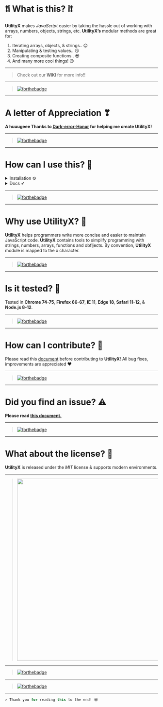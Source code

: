# ❗❕ What is this? ❕❗

**UtilityX** makes _JavaScript_ easier by taking the hassle out of working with arrays, numbers, objects, strings, etc.
**UtilityX’s** modular methods are great for:

1. Iterating arrays, objects, & strings.. :heart_eyes:
2. Manipulating & testing values.. :smirk:
3. Creating composite functions.. :sunglasses:
4. And many more cool things! :wink:

---

> Check out our [WIKI](https://github.com/debugleader/UtilityX/wiki) for more info!!

---

> [![forthebadge](https://forthebadge.com/images/badges/powered-by-responsibility.svg)](https://debugleader.github.io)

---

# A letter of Appreciation ❣

**A huuugeee Thanks to [Dark-error-Honor](https://github.com/Dark-error-Honor) for helping me create UtilityX!**

---

> [![forthebadge](https://forthebadge.com/images/badges/uses-brains.svg)](https://debugleader.github.io)

---

# How can I use this? 🤔

<details>
<summary>Installation ⚙</summary>
<hr />

```bash
    > npm i utilityx
```

```bash
    > const x = require("utilityx");
```

<hr />
</details>
<details>
<summary>Docs ✔</summary>
<hr />
<details>
<summary>Equality Checker 🔰</summary>
<br />
  
```javascript
    // parameters: (string, string, string, ......)
    x.checker("utilityx", "utilityx", "utilityx", "utilityx")
    // => true
````
</details>
<!-- New details-->
<details>
<summary>Random Array Picker 💯</summary>
<br />
  
```javascript
    // parameters: (string, string, string, ......)
    x.checker("utilityx", "utilityx", "utilityx", "utilityx")
    // => true
````
</details>
<!-- New details-->
<details>
<summary>Longest String Length Sorter 💥</summary>
<br />
  
```javascript
    // parameters: (array)
    x.sortByLongestLength(["aaaaaaaa", "a", "aa"])
    // => ["aaaaaaaa", "aa", "a"]
````
</details>
<!-- New details-->
<details>
<summary>Shortest String Length Sorter 🎧</summary>
<br />
  
```javascript
    // parameters: (array)
    x.sortByLetter(["aaaaaaaa", "a", "aa"])
    // => ["aa", "a", "aaaaaaaa"]
````
</details>
<!-- New details-->
<details>
<summary>Letter Sorter 🎂</summary>
<br />
  
```javascript
    // parameters: (array)
    x.sortByLetter(["hello", "bye", "apple"])
    // => ["apple", "bye", "hello"]
````
</details>
<!-- New details-->
<details>
<summary>Descending Number Sorter 😇</summary>
<br />
  
```javascript
    // parameters: (array)
    x.sortNumsDescending([1,3,2,5,4])
    // => [5,4,3,2,1]
````
</details>
<!-- New details-->
<details>
<summary>Ascending Number Sorter 😉</summary>
<br />
  
```javascript
    // parameters: (array)
    x.sortNumsAscending([1,3,2,5,4])
    // => [1,2,3,4,5]
````
</details>
<!-- New details-->
<details>
<summary>Vowel Keeper 🎵</summary>
<br />
  
```javascript
    // parameters: (string)
    x.keepVowels("utilityx")
    // => "uii"
````
</details>
<!-- New details-->
<details>
<summary>Vowel Remover 🎶</summary>
<br />

```javascript
// parameters: (string)
x.removeVowels("utilityx");
// => "tltyx"
```

</details>
<!-- New details-->
<details>
<summary>Space Counter 🔧</summary>
<br />

```javascript
// parameters: (string)
x.spaceCount("utilityx is a util lib.");
// => 4
```

</details>
<!-- New details-->
<details>
<summary>Character Counter 😱</summary>
<br />
  
```javascript
    // parameters: (string, characters)
    x.charCount("utilityx", "x")
    // => 1
````
</details>
<!-- New details-->
<details>
<summary>Check For Integers 🔢</summary>
<br />

```javascript
// parameters: (number)
x.isInt(1);
// => true
```

</details>
<!-- New details-->
<details>
<summary>Check For Floats 💥</summary>
<br />

```javascript
// parameters: (number)
x.isFloat(1.1);
// => true
```

</details>
<!-- New details-->
<details>
<summary>Check For Strings 🔠</summary>
<br />
  
  ```javascript
    // paramters: (string)
    x.isString('Hello World!');
    // => true
````
</details>
<!-- New details-->
<details>
<summary>Check For Arrays ✔</summary>
<br />

```javascript
// parameters: (array)
x.isArray(["Hello", "World", "!"]);
// => true
```

</details>
<!-- New details-->
<details>
<summary>Round Numbers ⭕</summary>
<br />
  
  ```javascript
    // parameters: (number, amount of decimal places)
    x.round(10.55555555, 2)
    // => 10.56
````
</details>

  <!-- New details-->
  <details>
  <summary>Remove duplicates from array ❌</summary>
  <br />

```javascript
// parameters: (array)
x.removeDuplicates([1, 2, 3, 4, 2, 3]);
// => [1, 2, 3, 4]
```

</details>

  <!-- New details-->
  <details>
  <summary>Remove falsy values from array ✔</summary>
  <br />

```javascript
// parameters: (array)
x.compact([null, "", undefined, 0, 5, "hello"]);
// => [5, 'hello']
```

</details>

  <!-- New details-->
  <details>
  <summary>Get last index of array 💢</summary>
  <br />

```javascript
// parameters: (array)
x.lastIndex([1, 2, 3, 4, "Hi"]);
// => 'Hi'
```

</details>

  <!-- New details-->
  <details>
  <summary>Flatten an array ➡⬅</summary>
  <br />

```javascript
// parameters: (array, depth to flatten(Number))
x.flatten([1, [2, [3, [4, [5]]]]]);
// => [1, 2, 3, 4, 5]
```

</details>

  <!-- New details-->
  <details>
  <summary>positive and negative indexing ➖</summary>
  <br />

```javascript
// parameters: (array, index(negative or positive Number))
x.nth(["first", "second", "third"], -2);
// => 'second'
```

</details>

  <!-- New details-->
  <details>
  <summary>Pull items out of array ⬆</summary>
  <br />

```javascript
// parameters: (array, values to pull out)
x.pull([1, 2, 3, "hello", 4], 1, "hello");
// => [1, 2, 3, 4]
```

</details>

  <!-- New details-->
  <details>
  <summary>Get all items except last item ❌</summary>
  <br />

```javascript
// parameters: (array)
x.head([1, 2, 3, 4, 5]);
// => [1, 2, 3, 4]
```

</details>

  <!-- New details-->
  <details>
  <summary>Get all items except first item 🚫</summary>
  <br />

```javascript
// parameters: (array)
x.removeDuplicates([1, 2, 3, 4, 5]);
// => [2, 3, 4, 5]
```

</details>

  <!-- New details-->
  <details>
  <summary>Make union of arrays ☮</summary>
  <br />

```javascript
// parameters: (array, array, array, ...)
x.union([1, 2, 3, 4, 5], [1, 2], [3, 6]);
// => [1, 2, 3, 4, 5, 6]
```

</details>
  <!-- New details-->
  <details>
  <summary>Make sorted union of arrays 🤞</summary>
  <br />

```javascript
// parameters: (array, array, array, ...)
x.sortedUnion([5, 2, 4], [6, 4, 9]);
// => [2, 4, 5, 6, 9]
```

</details>
  <!-- New details-->
  <details>
  <summary>Deep copy an array ©</summary>
  <br />

```javascript
// parameters: (array)
arr = [1, 2, 3];
x.deepCopy(arr);
// => [1, 2, 3]
```

</details>
  <!-- New details-->
  <details>
  <summary>Clamp function 🍤</summary>
  <br />

```javascript
// parameters: (lower bound, number, upper bound)
x.clamp([2, 5, 8]);
// => 5
x.clamp([8, 2, 10]);
// => 8
x.clamp([2, 10, 5]);
// => 5
```

</details>
  <!-- New details-->
  <details>
  <summary>Range function (yes, like in python) 😁</summary>
  <br />

```javascript
// parameters: (Number)
x.range(5);
// => [0, 1, 2, 3, 4]
```

</details>
  <!-- New details-->
  <details>
  <summary>Convert to camelCase 🐫</summary>
  <br />

```javascript
// parameters: (String)
x.camelCase("caMel caSe");
// => 'camelCase'
```

</details>
<!-- New details-->
  <details>
  <summary>Convert to PascalCase 🔠</summary>
  <br />

```javascript
// parameters: (String)
x.pascalCase("paScAl caSe");
// => 'PascalCase'
```

</details>
<!-- New details-->
  <details>
  <summary>Convert to snake_case 🐍</summary>
  <br />

```javascript
// parameters: (String)
x.snakeCase("snAke caSe");
// => 'sn_ake_cas_e'
x.snakeCase("snake case");
// => 'snake_case'
```

</details>
<!-- New details-->
  <details>
  <summary>Convert to kebab-case 🥙</summary>
  <br />

```javascript
// parameters: (String)
x.kebabCase("keBab caSe");
// => 'ke-bab-ca-se'
x.kebabCase("kebab case");
// => 'kebab-case'
```

</details>
<!-- New details-->
  <details>
  <summary>Capitalize 🤙</summary>
  <br />

```javascript
// parameters: (String)
x.camelCase("caPs");
// => 'CaPs'
```

</details>
</details>

---

> [![forthebadge](https://forthebadge.com/images/badges/ctrl-c-ctrl-v.svg)](https://debugleader.github.io)

---

# Why use UtilityX? 🚀

**UtilityX** helps programmers write more concise and easier to maintain JavaScript code. **UtilityX** contains tools to simplify programming with strings, numbers, arrays, functions and obfljects. By convention, **UtilityX** module is mapped to the x character.

---

> [![forthebadge](https://forthebadge.com/images/badges/built-by-developers.svg)](https://debugleader.github.io)

---

# Is it tested? 🧪

Tested in **Chrome 74-75**, **Firefox 66-67**, **IE 11**, **Edge 18**, **Safari 11-12**, & **Node.js 8-12**.

---

> [![forthebadge](https://forthebadge.com/images/badges/certified-yourboyserge.svg)](https://debugleader.github.io)

---

# How can I contribute? 🎉

Please read this [document](CONTRIBUTING.md) before contributing to **UtilityX**! All bug fixes, improvements are appreciated ♥

---

> [![forthebadge](https://forthebadge.com/images/badges/built-with-love.svg)](https://debugleader.github.io)

---

# Did you find an issue? ⚠️

**Please read [this document.](SECURITY.md)**

---

> [![forthebadge](https://forthebadge.com/images/badges/not-an-issue.svg)](https://debugleader.github.io)

---

# What about the license? 📃

**UtilityX** is released under the _MIT_ license & supports modern environments.

---

> <img src="https://images.unsplash.com/photo-1518932945647-7a1c969f8be2?ixlib=rb-1.2.1&ixid=eyJhcHBfaWQiOjEyMDd9&auto=format&fit=crop&w=1489&q=80" width="600">

---

> [![forthebadge](https://forthebadge.com/images/badges/built-with-grammas-recipe.svg)](https://debugleader.github.io)

---

> [![forthebadge](https://forthebadge.com/images/badges/made-with-javascript.svg)](https://debugleader.github.io)

---

```java
> Thank you for reading this to the end! 😎
```
